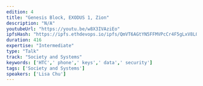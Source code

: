 ```yaml
---
edition: 4
title: "Genesis Block, EXODUS 1, Zion"
description: "N/A"
youtubeUrl: "https://youtu.be/w8X3IVAziEo"
ipfsHash: "https://ipfs.ethdevops.io/ipfs/QmVT6AGtYN5FFMVPcCr4F5gLxV8LQ1A3ZKhyNDceJGGyDe?filename=Genesis_Block_EXODUS_1_Zion_by_Lisa_Chu_Devcon4-w8X3IVAziEo.mp4"
duration: 416
expertise: "Intermediate"
type: "Talk"
track: "Society and Systems"
keywords: ['HTC',' phone',' keys',' data',' security']
tags: ['Society and Systems']
speakers: ['Lisa Chu']
---
```

